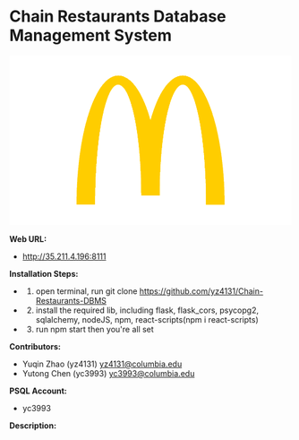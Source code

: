 # Chain Restaurants Database Management System

![screenshot](src/assets/logo.png)

**Web URL:**

+ http://35.211.4.196:8111

**Installation Steps:**

+ 1. open terminal, run git clone https://github.com/yz4131/Chain-Restaurants-DBMS
+ 2. install the required lib, including flask, flask_cors, psycopg2, sqlalchemy, nodeJS, npm, react-scripts(npm i react-scripts)
+ 3. run npm start then you're all set

**Contributors:**

+ Yuqin Zhao (yz4131) yz4131@columbia.edu
+ Yutong Chen (yc3993) yc3993@columbia.edu

**PSQL Account:**

+ yc3993

**Description:**


